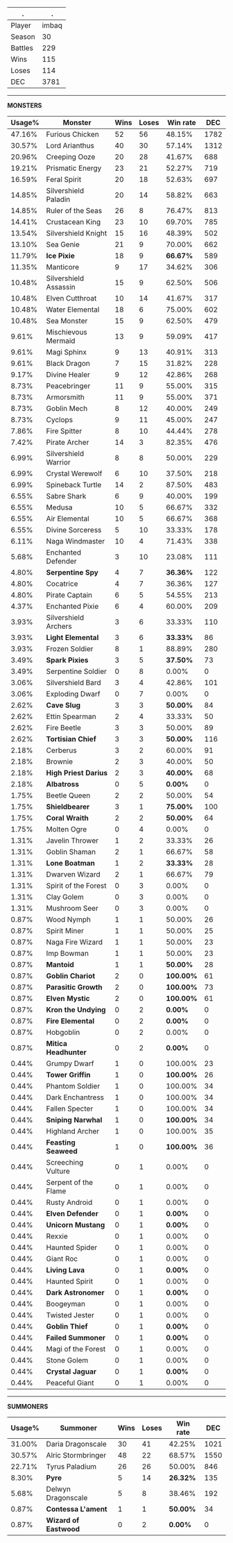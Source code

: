 .|.
|-|-
Player|imbaq
Season|30
Battles|229
Wins|115
Loses|114
DEC|3781

---
**MONSTERS**

Usage%|Monster|Wins|Loses|Win rate|DEC|
-|-|-|-|-|-|
47.16%|Furious Chicken|52|56|48.15%|1782|
30.57%|Lord Arianthus|40|30|57.14%|1312|
20.96%|Creeping Ooze|20|28|41.67%|688|
19.21%|Prismatic Energy|23|21|52.27%|719|
16.59%|Feral Spirit|20|18|52.63%|697|
14.85%|Silvershield Paladin|20|14|58.82%|663|
14.85%|Ruler of the Seas|26|8|76.47%|813|
14.41%|Crustacean King|23|10|69.70%|785|
13.54%|Silvershield Knight|15|16|48.39%|502|
13.10%|Sea Genie|21|9|70.00%|662|
11.79%|**Ice Pixie**|18|9|**66.67%**|589|
11.35%|Manticore|9|17|34.62%|306|
10.48%|Silvershield Assassin|15|9|62.50%|506|
10.48%|Elven Cutthroat|10|14|41.67%|317|
10.48%|Water Elemental|18|6|75.00%|602|
10.48%|Sea Monster|15|9|62.50%|479|
9.61%|Mischievous Mermaid|13|9|59.09%|417|
9.61%|Magi Sphinx|9|13|40.91%|313|
9.61%|Black Dragon|7|15|31.82%|228|
9.17%|Divine Healer|9|12|42.86%|268|
8.73%|Peacebringer|11|9|55.00%|315|
8.73%|Armorsmith|11|9|55.00%|371|
8.73%|Goblin Mech|8|12|40.00%|249|
8.73%|Cyclops|9|11|45.00%|247|
7.86%|Fire Spitter|8|10|44.44%|278|
7.42%|Pirate Archer|14|3|82.35%|476|
6.99%|Silvershield Warrior|8|8|50.00%|229|
6.99%|Crystal Werewolf|6|10|37.50%|218|
6.99%|Spineback Turtle|14|2|87.50%|483|
6.55%|Sabre Shark|6|9|40.00%|199|
6.55%|Medusa|10|5|66.67%|332|
6.55%|Air Elemental|10|5|66.67%|368|
6.55%|Divine Sorceress|5|10|33.33%|178|
6.11%|Naga Windmaster|10|4|71.43%|338|
5.68%|Enchanted Defender|3|10|23.08%|111|
4.80%|**Serpentine Spy**|4|7|**36.36%**|122|
4.80%|Cocatrice|4|7|36.36%|127|
4.80%|Pirate Captain|6|5|54.55%|213|
4.37%|Enchanted Pixie|6|4|60.00%|209|
3.93%|Silvershield Archers|3|6|33.33%|110|
3.93%|**Light Elemental**|3|6|**33.33%**|86|
3.93%|Frozen Soldier|8|1|88.89%|280|
3.49%|**Spark Pixies**|3|5|**37.50%**|73|
3.49%|Serpentine Soldier|0|8|0.00%|0|
3.06%|Silvershield Bard|3|4|42.86%|101|
3.06%|Exploding Dwarf|0|7|0.00%|0|
2.62%|**Cave Slug**|3|3|**50.00%**|84|
2.62%|Ettin Spearman|2|4|33.33%|50|
2.62%|Fire Beetle|3|3|50.00%|89|
2.62%|**Tortisian Chief**|3|3|**50.00%**|116|
2.18%|Cerberus|3|2|60.00%|91|
2.18%|Brownie|2|3|40.00%|50|
2.18%|**High Priest Darius**|2|3|**40.00%**|68|
2.18%|**Albatross**|0|5|**0.00%**|0|
1.75%|Beetle Queen|2|2|50.00%|54|
1.75%|**Shieldbearer**|3|1|**75.00%**|100|
1.75%|**Coral Wraith**|2|2|**50.00%**|64|
1.75%|Molten Ogre|0|4|0.00%|0|
1.31%|Javelin Thrower|1|2|33.33%|26|
1.31%|Goblin Shaman|2|1|66.67%|58|
1.31%|**Lone Boatman**|1|2|**33.33%**|28|
1.31%|Dwarven Wizard|2|1|66.67%|79|
1.31%|Spirit of the Forest|0|3|0.00%|0|
1.31%|Clay Golem|0|3|0.00%|0|
1.31%|Mushroom Seer|0|3|0.00%|0|
0.87%|Wood Nymph|1|1|50.00%|26|
0.87%|Spirit Miner|1|1|50.00%|25|
0.87%|Naga Fire Wizard|1|1|50.00%|23|
0.87%|Imp Bowman|1|1|50.00%|23|
0.87%|**Mantoid**|1|1|**50.00%**|28|
0.87%|**Goblin Chariot**|2|0|**100.00%**|61|
0.87%|**Parasitic Growth**|2|0|**100.00%**|73|
0.87%|**Elven Mystic**|2|0|**100.00%**|61|
0.87%|**Kron the Undying**|0|2|**0.00%**|0|
0.87%|**Fire Elemental**|0|2|**0.00%**|0|
0.87%|Hobgoblin|0|2|0.00%|0|
0.87%|**Mitica Headhunter**|0|2|**0.00%**|0|
0.44%|Grumpy Dwarf|1|0|100.00%|23|
0.44%|**Tower Griffin**|1|0|**100.00%**|26|
0.44%|Phantom Soldier|1|0|100.00%|34|
0.44%|Dark Enchantress|1|0|100.00%|34|
0.44%|Fallen Specter|1|0|100.00%|34|
0.44%|**Sniping Narwhal**|1|0|**100.00%**|34|
0.44%|Highland Archer|1|0|100.00%|35|
0.44%|**Feasting Seaweed**|1|0|**100.00%**|36|
0.44%|Screeching Vulture|0|1|0.00%|0|
0.44%|Serpent of the Flame|0|1|0.00%|0|
0.44%|Rusty Android|0|1|0.00%|0|
0.44%|**Elven Defender**|0|1|**0.00%**|0|
0.44%|**Unicorn Mustang**|0|1|**0.00%**|0|
0.44%|Rexxie|0|1|0.00%|0|
0.44%|Haunted Spider|0|1|0.00%|0|
0.44%|Giant Roc|0|1|0.00%|0|
0.44%|**Living Lava**|0|1|**0.00%**|0|
0.44%|Haunted Spirit|0|1|0.00%|0|
0.44%|**Dark Astronomer**|0|1|**0.00%**|0|
0.44%|Boogeyman|0|1|0.00%|0|
0.44%|Twisted Jester|0|1|0.00%|0|
0.44%|**Goblin Thief**|0|1|**0.00%**|0|
0.44%|**Failed Summoner**|0|1|**0.00%**|0|
0.44%|Magi of the Forest|0|1|0.00%|0|
0.44%|Stone Golem|0|1|0.00%|0|
0.44%|**Crystal Jaguar**|0|1|**0.00%**|0|
0.44%|Peaceful Giant|0|1|0.00%|0|

---
**SUMMONERS**

Usage%|Summoner|Wins|Loses|Win rate|DEC|
-|-|-|-|-|-|
31.00%|Daria Dragonscale|30|41|42.25%|1021|
30.57%|Alric Stormbringer|48|22|68.57%|1550|
22.71%|Tyrus Paladium|26|26|50.00%|846|
8.30%|**Pyre**|5|14|**26.32%**|135|
5.68%|Delwyn Dragonscale|5|8|38.46%|192|
0.87%|**Contessa L'ament**|1|1|**50.00%**|34|
0.87%|**Wizard of Eastwood**|0|2|**0.00%**|0|
